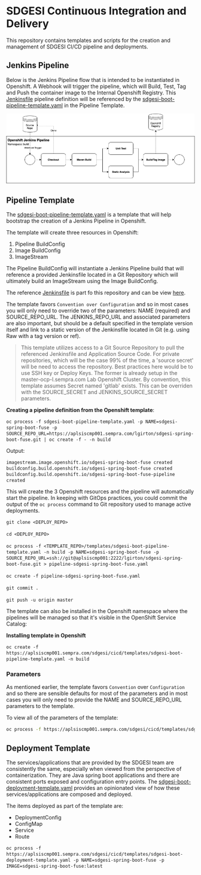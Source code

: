 # SDGESI Continuous Integration and Delivery

This repository contains templates and scripts for the creation and management of SDGESI CI/CD pipeline
and deployments.

## Jenkins Pipeline
Below is the Jenkins Pipeline flow that is intended to be instantiated in Openshift.  A Webhook will trigger the pipeline, which will Build, Test, Tag and Push the container image to the Internal Openshift Registry.  This [Jenkinsfile](Jenkinsfile) pipeline definition will be referenced by the [sdgesi-boot-pipeline-template.yaml](templates/sdgesi-boot-pipeline-template.yaml) in the Pipeline Template.

![Jenkins Pipeline](pipeline.png)

## Pipeline Template

The [sdgesi-boot-pipeline-template.yaml](templates/sdgesi-boot-pipeline-template.yaml) is a template that will
help bootstrap the creation of a Jenkins Pipeline in Openshift.

The template will create three resources in Openshift:

1. Pipeline BuildConfig
1. Image BuildConfig
1. ImageStream

The Pipeline BuildConfig will instantiate a Jenkins Pipeline build that will reference a provided Jenkinsfile located in a Git Repository which will ultimately build an ImageStream using the Image BuildConfig.

The reference [Jenkinsfile](Jenkinsfile) is part fo this repository and can be view [here](Jenkinsfile).

The template favors `Convention over Configuration` and so in most cases you will only need to override two of the parameters: NAME (required) and SOURCE_REPO_URL.  The JENKINS_REPO_URL and associated parameters are also important, but should be a default specified in the template version itself and link to a static version of the Jenkinsfile located in Git (e.g. using Raw with a tag version or ref).

>This template utilizes access to a Git Source Repository to pull the referenced Jenkinsfile and Application Source Code.  For private repositories, which will be the case 99% of the time, a 'source secret' will be need to access the repository.  Best practices here would be to use SSH key or Deploy Keys.  The former is already setup in the master-ocp-l.sempra.com Lab Openshift Cluster.  By convention, this template assumes Secret named 'gitlab' exists.  This can be overriden with the SOURCE_SECRET and JENKINS_SOURCE_SECRET parameters.

**Creating a pipeline definition from the Openshift template**:
```
oc process -f sdgesi-boot-pipeline-template.yaml -p NAME=sdgesi-spring-boot-fuse -p SOURCE_REPO_URL=https://aplsiscmp001.sempra.com/lgirton/sdgesi-spring-boot-fuse.git | oc create -f - -n build
```
Output:
```
imagestream.image.openshift.io/sdgesi-spring-boot-fuse created
buildconfig.build.openshift.io/sdgesi-spring-boot-fuse created
buildconfig.build.openshift.io/sdgesi-spring-boot-fuse-pipeline created
```

This will create the 3 Openshift resources and the pipeline will automatically start the pipeline.  In keeping with GitOps practices, you could commit the output of the `oc process` command to Git repository used to manage active deployments.

```
git clone <DEPLOY_REPO>

cd <DEPLOY_REPO>

oc process -f <TEMPLATE_REPO>/templates/sdgesi-boot-pipeline-template.yaml -n build -p NAME=sdgesi-spring-boot-fuse -p SOURCE_REPO_URL=ssh://git@aplsiscmp001:2222/lgirton/sdgesi-spring-boot-fuse.git > pipeline-sdgesi-spring-boot-fuse.yaml

oc create -f pipeline-sdgesi-spring-boot-fuse.yaml

git commit .

git push -u origin master
```

The template can also be installed in the Openshift namespace where the pipelines will be managed so that it's visible in the OpenShift Service Catalog:

**Installing template in Openshift**
```
oc create -f https://aplsiscmp001.sempra.com/sdgesi/cicd/templates/sdgesi-boot-pipeline-template.yaml -n build
```

### Parameters
As mentioned earlier, the template favors `Convention` over `Configuration` and so there are sensible defaults for most of the parameters and in most cases you will only need to provide the NAME and SOURCE_REPO_URL parameters to the template.

To view all of the parameters of the template:

```sh
oc process -f https://aplsiscmp001.sempra.com/sdgesi/cicd/templates/sdgesi-boot-pipeline-template.yaml --parameters
```

## Deployment Template

The services/applications that are provided by the SDGESI team are consistently the same, especially
when viewed from the perspective of containerization.  They are Java spring boot applications and there
are consistent ports exposed and configuration entry points.  The [sdgesi-boot-deployment-template.yaml](templates/sdgesi-boot-deployment-template.yaml) provides an opinionated view of how these services/applications are composed and deployed.

The items deployed as part of the template are:
* DeploymentConfig
* ConfigMap
* Service
* Route



```
oc process -f https://aplsiscmp001.sempra.com/sdgesi/cicd/templates/sdgesi-boot-deployment-template.yaml -p NAME=sdgesi-spring-boot-fuse -p IMAGE=sdgesi-spring-boot-fuse:latest

```


